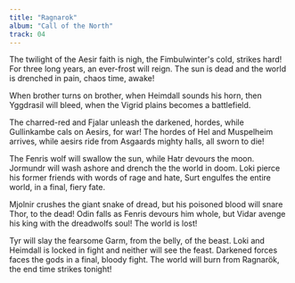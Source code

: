 ```yaml
---
title: "Ragnarok"
album: "Call of the North"
track: 04
---
```


The twilight of the Aesir faith is nigh,
the Fimbulwinter's cold, strikes hard!
For three long years, an ever-frost will reign.
The sun is dead and the world is drenched in pain,
chaos time, awake!

When brother turns on brother,
when Heimdall sounds his horn,
then Yggdrasil will bleed,
when the Vigrid plains becomes a battlefield.

The charred-red and Fjalar unleash the darkened, hordes,
while Gullinkambe cals on Aesirs, for war!
The hordes of Hel and Muspelheim arrives,
while aesirs ride from Asgaards mighty halls,
all sworn to die!

The Fenris wolf will swallow the sun,
while Hatr devours the moon.
Jormundr will wash ashore and drench the the world in doom.
Loki pierce his former friends with words of rage and hate,
Surt engulfes the entire world, in a final, fiery fate.

Mjolnir crushes the giant snake of dread,
but his poisoned blood will snare Thor, to the dead!
Odin falls as Fenris devours him whole,
but Vidar avenge his king with the dreadwolfs soul!
The world is lost!

Tyr will slay the fearsome Garm,
from the belly, of the beast.
Loki and Heimdall is locked in fight and neither will see the feast.
Darkened forces faces the gods in a final, bloody fight.
The world will burn from Ragnarök, the end time strikes tonight!